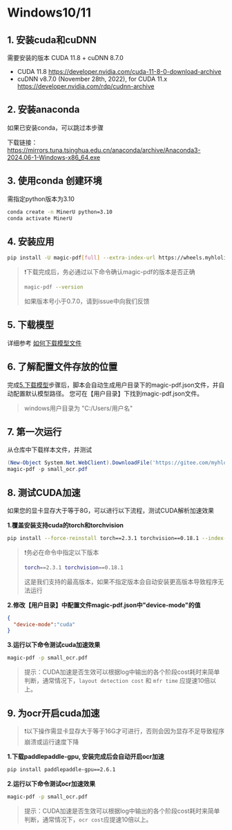 # Windows10/11

## 1. 安装cuda和cuDNN

需要安装的版本 CUDA 11.8 + cuDNN 8.7.0
- CUDA 11.8 https://developer.nvidia.com/cuda-11-8-0-download-archive
- cuDNN v8.7.0 (November 28th, 2022), for CUDA 11.x https://developer.nvidia.com/rdp/cudnn-archive

## 2. 安装anaconda
如果已安装conda，可以跳过本步骤

下载链接：
https://mirrors.tuna.tsinghua.edu.cn/anaconda/archive/Anaconda3-2024.06-1-Windows-x86_64.exe

## 3. 使用conda 创建环境
需指定python版本为3.10
```bash
conda create -n MinerU python=3.10
conda activate MinerU
```
## 4. 安装应用
```bash
pip install -U magic-pdf[full] --extra-index-url https://wheels.myhloli.com -i https://pypi.tuna.tsinghua.edu.cn/simple
```
> ❗️下载完成后，务必通过以下命令确认magic-pdf的版本是否正确
> 
> ```bash
> magic-pdf --version
>```
> 如果版本号小于0.7.0，请到issue中向我们反馈

## 5. 下载模型
详细参考 [如何下载模型文件](how_to_download_models_zh_cn.md)

## 6. 了解配置文件存放的位置
完成[5.下载模型](#5-下载模型)步骤后，脚本会自动生成用户目录下的magic-pdf.json文件，并自动配置默认模型路径。
您可在【用户目录】下找到magic-pdf.json文件。
> windows用户目录为 "C:/Users/用户名"

## 7. 第一次运行
从仓库中下载样本文件，并测试
```powershell
(New-Object System.Net.WebClient).DownloadFile('https://gitee.com/myhloli/MinerU/raw/master/demo/small_ocr.pdf', 'small_ocr.pdf')
magic-pdf -p small_ocr.pdf
```

## 8. 测试CUDA加速
如果您的显卡显存大于等于8G，可以进行以下流程，测试CUDA解析加速效果

**1.覆盖安装支持cuda的torch和torchvision**
```bash
pip install --force-reinstall torch==2.3.1 torchvision==0.18.1 --index-url https://download.pytorch.org/whl/cu118
```
> ❗️务必在命令中指定以下版本
> ```bash
> torch==2.3.1 torchvision==0.18.1 
> ```
> 这是我们支持的最高版本，如果不指定版本会自动安装更高版本导致程序无法运行

**2.修改【用户目录】中配置文件magic-pdf.json中"device-mode"的值**
```json
{
  "device-mode":"cuda"
}
```
**3.运行以下命令测试cuda加速效果**
```bash
magic-pdf -p small_ocr.pdf
```
> 提示：CUDA加速是否生效可以根据log中输出的各个阶段cost耗时来简单判断，通常情况下，`layout detection cost` 和 `mfr time` 应提速10倍以上。

## 9. 为ocr开启cuda加速
> ❗️以下操作需显卡显存大于等于16G才可进行，否则会因为显存不足导致程序崩溃或运行速度下降

**1.下载paddlepaddle-gpu, 安装完成后会自动开启ocr加速**
```bash
pip install paddlepaddle-gpu==2.6.1
```
**2.运行以下命令测试ocr加速效果**
```bash
magic-pdf -p small_ocr.pdf
```
> 提示：CUDA加速是否生效可以根据log中输出的各个阶段cost耗时来简单判断，通常情况下，`ocr cost`应提速10倍以上。

